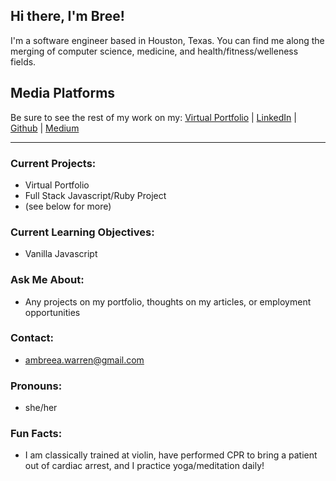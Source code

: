 ## Hi there, I'm Bree!
I'm a software engineer based in Houston, Texas. You can find me along the merging of computer science, medicine, and health/fitness/welleness fields.

## Media Platforms
Be sure to see the rest of my work on my:
[Virtual Portfolio](https://www.breewarren.github.io/) | [LinkedIn](https://www.linkedin.com/in/bree-warren/) |
[Github](https://github.com/breewarren) | 
[Medium](https://medium.com/@ambreea.warren)

<hr>

### Current Projects:
- Virtual Portfolio <br>
- Full Stack Javascript/Ruby Project
- (see below for more)

### Current Learning Objectives:
- Vanilla Javascript

### Ask Me About:
 - Any projects on my portfolio, thoughts on my articles, or employment opportunities

### Contact:
- ambreea.warren@gmail.com

### Pronouns:
- she/her

### Fun Facts:
- I am classically trained at violin, have performed CPR to bring a patient out of cardiac arrest, and I practice yoga/meditation daily!
